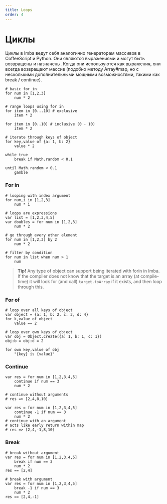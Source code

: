 ```yaml
---
title: Loops
order: 4
---
```


# Циклы

Циклы в Imba ведут себя аналогично генераторам массивов в CoffeeScript и Python. Они являются выражениями и могут быть возвращены и назначены. Когда они используются как выражения, они всегда возвращают массив (подобно методу Array#map, но с несколькими дополнительными мощными возможностями, такими как break / continue).

```imba
# basic for in
for num in [1,2,3]
    num * 2
```

```imba
# range loops using for in
for item in [0...10] # exclusive
	item * 2
	
for item in [0..10] # inclusive (0 - 10)
	item * 2
```

```imba
# iterate through keys of object
for key,value of {a: 1, b: 2}
    value * 2
```

```imba
while true
    break if Math.random < 0.1
```

```imba
until Math.random < 0.1
    gamble
```


### For in

```imba
# looping with index argument
for num,i in [1,2,3]
    num * i
```

```imba
# loops are expressions
var list = [1,2,3,4,5]
var doubles = for num in [1,2,3]
    num * 2
```

```imba
# go through every other element
for num in [1,2,3] by 2
    num * 2
```

```imba
# filter by condition
for num in list when num > 1
    num
```

> **Tip!** Any type of object can support being iterated with forin in Imba. If the compiler does not know that the target is an array (at compile-time) it will look for (and call) `target.toArray` if it exists, and then loop through this.

### For of

```imba
# loop over all keys of object
var object = {a: 1, b: 2, c: 3, d: 4}
for k,value of object
    value == 2
```

```imba
# loop over own keys of object
var obj = Object.create({a: 1, b: 1, c: 1})
obj:b = obj:d = 2

for own key,value of obj
    "{key} is {value}"
```

### Continue

```imba
var res = for num in [1,2,3,4,5]
    continue if num == 3
    num * 2

# continue without arguments
# res => [2,4,8,10]
```

```imba
var res = for num in [1,2,3,4,5]
    continue -1 if num == 3
    num * 2
# continue with an argument
# acts like early return within map
# res => [2,4,-1,8,10]
```

### Break

```imba
# break without argument
var res = for num in [1,2,3,4,5]
    break if num == 3
    num * 2
res == [2,4]
```

```imba
# break with argument
var res = for num in [1,2,3,4,5]
    break -1 if num == 3
    num * 2
res == [2,4,-1]
```
